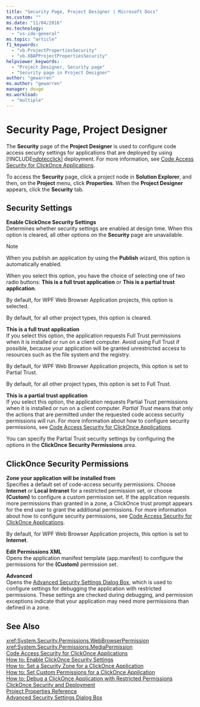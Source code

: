 ```yaml
---
title: "Security Page, Project Designer | Microsoft Docs"
ms.custom: ""
ms.date: "11/04/2016"
ms.technology: 
  - "vs-ide-general"
ms.topic: "article"
f1_keywords: 
  - "vb.ProjectPropertiesSecurity"
  - "vb.XBAPProjectPropertiesSecurity"
helpviewer_keywords: 
  - "Project Designer, Security page"
  - "Security page in Project Designer"
author: "gewarren"
ms.author: "gewarren"
manager: douge
ms.workload: 
  - "multiple"
---
```

# Security Page, Project Designer
The **Security** page of the **Project Designer** is used to configure code access security settings for applications that are deployed by using [!INCLUDE[ndptecclick](../../deployment/includes/ndptecclick_md.md)] deployment. For more information, see [Code Access Security for ClickOnce Applications](../../deployment/code-access-security-for-clickonce-applications.md).  
  
 To access the **Security** page, click a project node in **Solution Explorer**, and then, on the **Project** menu, click **Properties**. When the **Project Designer** appears, click the **Security** tab.  
  
## Security Settings  
 **Enable ClickOnce Security Settings**  
 Determines whether security settings are enabled at design time. When this option is cleared, all other options on the **Security** page are unavailable.  
  
> [!NOTE]
>  When you publish an application by using the **Publish** wizard, this option is automatically enabled.  
  
 When you select this option, you have the choice of selecting one of two radio buttons: **This is a full trust application** or **This is a partial trust application**.  
  
 By default, for WPF Web Browser Application projects, this option is selected.  
  
 By default, for all other project types, this option is cleared.  
  
 **This is a full trust application**  
 If you select this option, the application requests Full Trust permissions when it is installed or run on a client computer. Avoid using Full Trust if possible, because your application will be granted unrestricted access to resources such as the file system and the registry.  
  
 By default, for WPF Web Browser Application projects, this option is set to Partial Trust.  
  
 By default, for all other project types, this option is set to Full Trust.  
  
 **This is a partial trust application**  
 If you select this option, the application requests Partial Trust permissions when it is installed or run on a client computer. *Partial Trust* means that only the actions that are permitted under the requested code access security permissions will run. For more information about how to configure security permissions, see [Code Access Security for ClickOnce Applications](../../deployment/code-access-security-for-clickonce-applications.md).  
  
 You can specify the Partial Trust security settings by configuring the options in the **ClickOnce Security Permissions** area.  
  
## ClickOnce Security Permissions  
 **Zone your application will be installed from**  
 Specifies a default set of code-access security permissions. Choose **Internet** or **Local Intranet** for a restricted permission set, or choose **(Custom)** to configure a custom permission set. If the application requests more permissions than granted in a zone, a ClickOnce trust prompt appears for the end user to grant the additional permissions. For more information about how to configure security permissions, see [Code Access Security for ClickOnce Applications](../../deployment/code-access-security-for-clickonce-applications.md).  
  
 By default, for WPF Web Browser Application projects, this option is set to **Internet**.  
  
 **Edit Permissions XML**  
 Opens the application manifest template (app.manifest) to configure the permissions for the **(Custom)** permission set.  
  
 **Advanced**  
 Opens the [Advanced Security Settings Dialog Box](../../ide/reference/advanced-security-settings-dialog-box.md), which is used to configure settings for debugging the application with restricted permissions. These settings are checked during debugging, and permission exceptions indicate that your application may need more permissions than defined in a zone.  
  
## See Also  
 <xref:System.Security.Permissions.WebBrowserPermission>   
 <xref:System.Security.Permissions.MediaPermission>   
 [Code Access Security for ClickOnce Applications](../../deployment/code-access-security-for-clickonce-applications.md)   
 [How to: Enable ClickOnce Security Settings](../../deployment/how-to-enable-clickonce-security-settings.md)   
 [How to: Set a Security Zone for a ClickOnce Application](../../deployment/how-to-set-a-security-zone-for-a-clickonce-application.md)   
 [How to: Set Custom Permissions for a ClickOnce Application](../../deployment/how-to-set-custom-permissions-for-a-clickonce-application.md)   
 [How to: Debug a ClickOnce Application with Restricted Permissions](../../deployment/how-to-debug-a-clickonce-application-with-restricted-permissions.md)   
 [ClickOnce Security and Deployment](../../deployment/clickonce-security-and-deployment.md)   
 [Project Properties Reference](../../ide/reference/project-properties-reference.md)   
 [Advanced Security Settings Dialog Box](../../ide/reference/advanced-security-settings-dialog-box.md)